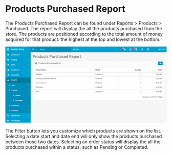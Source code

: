 Products Purchased Report
=========================

The Products Purchased Report can be found under Reports > Products > Purchased. The report will display the all the products purchased from the store. The products are positioned according to the total amount of money acquired for that product: the highest at the top and lowest at the bottom.

![products purchased report](_images/products-purchased.png)

The Filter button lets you customize which products are shown on the list. Selecting a date start and date end will only show the products purchased between those two dates. Selecting an order status will display the all the products purchased within a status, such as Pending or Completed.
